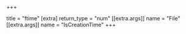 +++

title = "ftime"
[extra]
return_type = "num"
[[extra.args]]
name = "File"
[[extra.args]]
name = "IsCreationTime"
+++